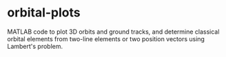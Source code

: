 # orbital-plots
MATLAB code to plot 3D orbits and ground tracks, and determine classical orbital elements from two-line elements or two position vectors using Lambert's problem.
